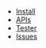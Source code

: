 * [Install](1-install.md)
* [APIs](2-apis.md)
* [Tester](3-tester.md)
* [Issues](https://github.com/Taoist-Labs/sns-js/issues)
